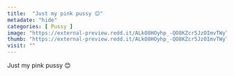```yaml
---
title:  "Just my pink pussy 😊"
metadate: "hide"
categories: [ Pussy ]
image: "https://external-preview.redd.it/ALkO8HOyhp_-QO8KZcr5JzOImvTWyT81A2MldSCgMbc.jpg?auto=webp&s=69e3c41ac7d4c1f0791e029e3189eebca5474fba"
thumb: "https://external-preview.redd.it/ALkO8HOyhp_-QO8KZcr5JzOImvTWyT81A2MldSCgMbc.jpg?width=1080&crop=smart&auto=webp&s=c88654ef7cd4fb44663198267e78cb06af86ddad"
visit: ""
---
```

Just my pink pussy 😊

